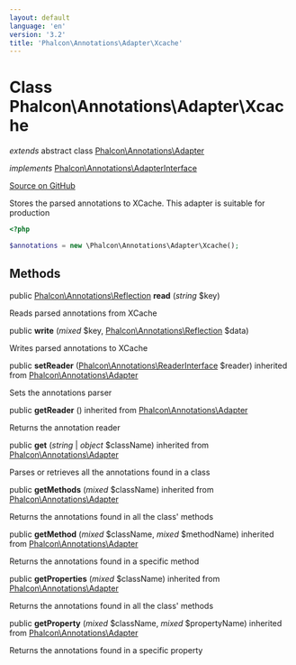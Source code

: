 ```yaml
---
layout: default
language: 'en'
version: '3.2'
title: 'Phalcon\Annotations\Adapter\Xcache'
---
```

# Class **Phalcon\Annotations\Adapter\Xcache**

*extends* abstract class [Phalcon\Annotations\Adapter](/3.2/en/api/Phalcon_Annotations_Adapter)

*implements* [Phalcon\Annotations\AdapterInterface](/3.2/en/api/Phalcon_Annotations_AdapterInterface)

<a href="https://github.com/phalcon/cphalcon/tree/v3.2.0/phalcon/annotations/adapter/xcache.zep" class="btn btn-default btn-sm">Source on GitHub</a>

Stores the parsed annotations to XCache. This adapter is suitable for production

```php
<?php

$annotations = new \Phalcon\Annotations\Adapter\Xcache();

```


## Methods
public [Phalcon\Annotations\Reflection](/3.2/en/api/Phalcon_Annotations_Reflection) **read** (*string* $key)

Reads parsed annotations from XCache



public  **write** (*mixed* $key, [Phalcon\Annotations\Reflection](/3.2/en/api/Phalcon_Annotations_Reflection) $data)

Writes parsed annotations to XCache



public  **setReader** ([Phalcon\Annotations\ReaderInterface](/3.2/en/api/Phalcon_Annotations_ReaderInterface) $reader) inherited from [Phalcon\Annotations\Adapter](/3.2/en/api/Phalcon_Annotations_Adapter)

Sets the annotations parser



public  **getReader** () inherited from [Phalcon\Annotations\Adapter](/3.2/en/api/Phalcon_Annotations_Adapter)

Returns the annotation reader



public  **get** (*string* | *object* $className) inherited from [Phalcon\Annotations\Adapter](/3.2/en/api/Phalcon_Annotations_Adapter)

Parses or retrieves all the annotations found in a class



public  **getMethods** (*mixed* $className) inherited from [Phalcon\Annotations\Adapter](/3.2/en/api/Phalcon_Annotations_Adapter)

Returns the annotations found in all the class' methods



public  **getMethod** (*mixed* $className, *mixed* $methodName) inherited from [Phalcon\Annotations\Adapter](/3.2/en/api/Phalcon_Annotations_Adapter)

Returns the annotations found in a specific method



public  **getProperties** (*mixed* $className) inherited from [Phalcon\Annotations\Adapter](/3.2/en/api/Phalcon_Annotations_Adapter)

Returns the annotations found in all the class' methods



public  **getProperty** (*mixed* $className, *mixed* $propertyName) inherited from [Phalcon\Annotations\Adapter](/3.2/en/api/Phalcon_Annotations_Adapter)

Returns the annotations found in a specific property



